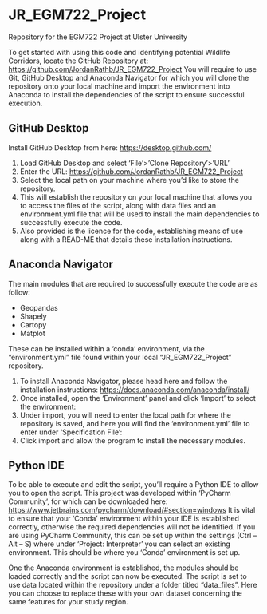 # JR_EGM722_Project
 Repository for the EGM722 Project at Ulster University

To get started with using this code and identifying potential Wildlife Corridors, locate the GitHub Repository at: 
https://github.com/JordanRathb/JR_EGM722_Project
You will require to use Git, GitHub Desktop and Anaconda Navigator for which you will clone the repository onto your local machine and import the environment into Anaconda to install the dependencies of the script to ensure successful execution.

## GitHub Desktop ## 
Install GitHub Desktop from here: https://desktop.github.com/
1.	Load GitHub Desktop and select ‘File’>’Clone Repository’>’URL’
2.	Enter the URL: https://github.com/JordanRathb/JR_EGM722_Project
3.	Select the local path on your machine where you’d like to store the repository.
4.	This will establish the repository on your local machine that allows you to access the files of the script, along with data files and an environment.yml file that will be used to install the main dependencies to successfully execute the code.
5.	Also provided is the licence for the code, establishing means of use along with a READ-ME that details these installation instructions.

## Anaconda Navigator ##
The main modules that are required to successfully execute the code are as follow:
-	Geopandas
-	Shapely
-	Cartopy
-	Matplot

These can be installed within a ‘conda’ environment, via the “environment.yml” file found within your local “JR_EGM722_Project” repository.
1.	To install Anaconda Navigator, please head here and follow the installation instructions: 
	https://docs.anaconda.com/anaconda/install/
2.	Once installed, open the ‘Environment’ panel and click ‘Import’ to select the environment:
3.	Under import, you will need to enter the local path for where the repository is saved, and here you will find the ‘environment.yml’ file to enter under ‘Specification File’: 
4.	Click import and allow the program to install the necessary modules.

## Python IDE ##
To be able to execute and edit the script, you’ll require a Python IDE to allow you to open the script. This project was developed within ‘PyCharm Community’, for which can be downloaded here: 
https://www.jetbrains.com/pycharm/download/#section=windows
It is vital to ensure that your ‘Conda’ environment within your IDE is established correctly, otherwise the required dependencies will not be identified. 
If you are using PyCharm Community, this can be set up within the settings (Ctrl – Alt – S) where under ‘Project: Interpreter’ you can select an existing environment. This should be where you ‘Conda’ environment is set up. 

One the Anaconda environment is established, the modules should be loaded correctly and the script can now be executed.
The script is set to use data located within the repository under a folder titled “data_files”. Here you can choose to replace these with your own dataset concerning the same features for your study region.
